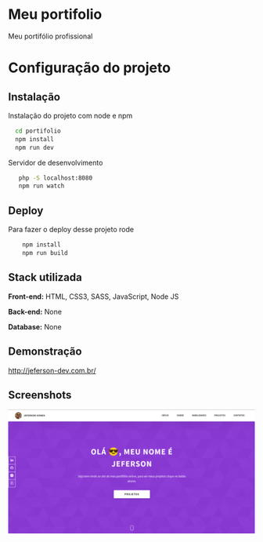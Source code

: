 
# Meu portifolio

Meu portifólio profissional

# Configuração do projeto



## Instalação

Instalação do projeto com node e npm

```bash
  cd portifolio
  npm install
  npm run dev
```


Servidor de desenvolvimento

```bash
   php -S localhost:8080
   npm run watch
```    

## Deploy

Para fazer o deploy desse projeto rode

```bash
    npm install
    npm run build
```


## Stack utilizada

**Front-end:** HTML, CSS3, SASS, JavaScript, Node JS

**Back-end:** None

**Database:** None


## Demonstração

http://jeferson-dev.com.br/


## Screenshots

![App Screenshot](./docs/project.png)

